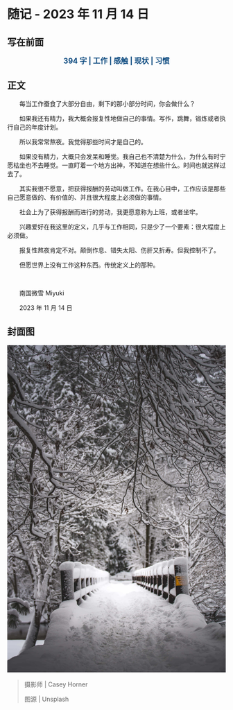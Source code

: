 # 随记 - 2023 年 11 月 14 日

## 写在前面

<p style="color:#0f4c81; text-align:center; font-weight:bold; font-size:larger;">394 字 | 工作 | 感触 | 现状 | 习惯</p>

## 正文

　　每当工作蚕食了大部分自由，剩下的那小部分时间，你会做什么？

　　如果我还有精力，我大概会报复性地做自己的事情。写作，跳舞，锻炼或者执行自己的年度计划。

　　所以我常常熬夜。我觉得那些时间才是自己的。

　　如果没有精力，大概只会发呆和睡觉。我自己也不清楚为什么，为什么有时宁愿枯坐也不去睡觉。一直盯着一个地方出神，不知道在想些什么。时间也就这样过去了。

　　其实我很不愿意，把获得报酬的劳动叫做工作。在我心目中，工作应该是那些自己愿意做的、有价值的、并且很大程度上必须做的事情。

　　社会上为了获得报酬而进行的劳动，我更愿意称为上班，或者坐牢。

　　兴趣爱好在我这里的定义，几乎与工作相同，只是少了一个要素：很大程度上必须做。

　　报复性熬夜肯定不对。颠倒作息、错失太阳、伤肝又折寿。但我控制不了。

　　但愿世界上没有工作这种东西。传统定义上的那种。

<br />

　　南国微雪 Miyuki

　　2023 年 11 月 14 日

## 封面图

![](https://raw.githubusercontent.com/TinySnow/GithubImageHosting/main/blog/articles/essays/casey-horner-dX9X0KTT42g-unsplash.jpg)

> 摄影师 | Casey Horner
>
> 图源 | Unsplash